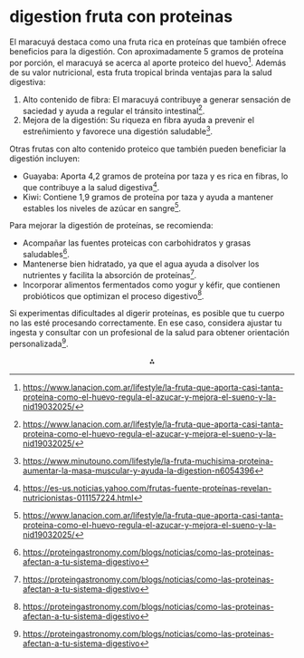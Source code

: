# digestion fruta con proteinas

El maracuyá destaca como una fruta rica en proteínas que también ofrece beneficios para la digestión. Con aproximadamente 5 gramos de proteína por porción, el maracuyá se acerca al aporte proteico del huevo[^1]. Además de su valor nutricional, esta fruta tropical brinda ventajas para la salud digestiva:

1. Alto contenido de fibra: El maracuyá contribuye a generar sensación de saciedad y ayuda a regular el tránsito intestinal[^1].
2. Mejora de la digestión: Su riqueza en fibra ayuda a prevenir el estreñimiento y favorece una digestión saludable[^2].

Otras frutas con alto contenido proteico que también pueden beneficiar la digestión incluyen:

- Guayaba: Aporta 4,2 gramos de proteína por taza y es rica en fibras, lo que contribuye a la salud digestiva[^3].
- Kiwi: Contiene 1,9 gramos de proteína por taza y ayuda a mantener estables los niveles de azúcar en sangre[^1].

Para mejorar la digestión de proteínas, se recomienda:

- Acompañar las fuentes proteicas con carbohidratos y grasas saludables[^5].
- Mantenerse bien hidratado, ya que el agua ayuda a disolver los nutrientes y facilita la absorción de proteínas[^5].
- Incorporar alimentos fermentados como yogur y kéfir, que contienen probióticos que optimizan el proceso digestivo[^5].

Si experimentas dificultades al digerir proteínas, es posible que tu cuerpo no las esté procesando correctamente. En ese caso, considera ajustar tu ingesta y consultar con un profesional de la salud para obtener orientación personalizada[^5].

<div style="text-align: center">⁂</div>

[^1]: https://www.lanacion.com.ar/lifestyle/la-fruta-que-aporta-casi-tanta-proteina-como-el-huevo-regula-el-azucar-y-mejora-el-sueno-y-la-nid19032025/

[^2]: https://www.minutouno.com/lifestyle/la-fruta-muchisima-proteina-aumentar-la-masa-muscular-y-ayuda-la-digestion-n6054396

[^3]: https://es-us.noticias.yahoo.com/frutas-fuente-proteínas-revelan-nutricionistas-011157224.html

[^4]: https://www.cronista.com/clase/gourmet/fruta-de-oro-llena-de-proteinas-aumenta-la-masa-muscular-y-ayuda-a-la-digestion/

[^5]: https://proteingastronomy.com/blogs/noticias/como-las-proteinas-afectan-a-tu-sistema-digestivo

[^6]: https://cuidateplus.marca.com/alimentacion/nutricion/2021/09/12/combinar-alimentos-secreto-buena-digestion-179077.html

[^7]: https://www.infobae.com/salud/2024/12/25/frutas-que-transforman-la-digestion-despues-de-una-cena-abundante-claves-para-una-salud-integral/

[^8]: https://www.eleconomista.es/salud-bienestar/nutricion/noticias/12963204/08/24/fruta-de-oro-llena-de-proteinas-aumenta-la-masa-muscular-y-ayuda-a-la-digestion.html

